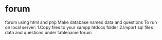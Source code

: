 # forum
forum using html and php
Make database named data and questions
To run on local server:
1.Copy files to your xampp htdocs folder
2.Import sql files data and questions under tablename forum
